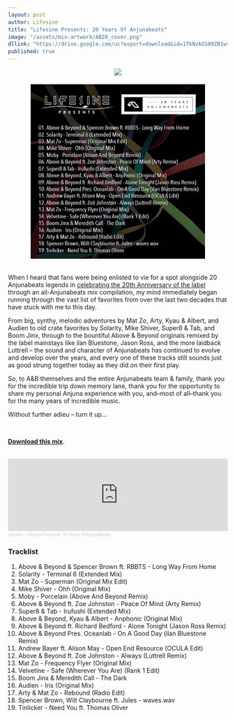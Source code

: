 ```yaml
---
layout: post
author: Lifesine
title: "Lifesine Presents: 20 Years Of Anjunabeats"
image: "/assets/mix-artwork/AB20_cover.png"
dllink: "https://drive.google.com/uc?export=download&id=1TkNvkGS89ZB1wvDWa6Q7iX9w3gf69dvO"
published: true
---
```


<div style="text-align:center"><img src="{{ page.image }}" width="400px" height="auto" /></div>
<br>
<div style="text-align:center"><img src="/assets/mix-artwork/AB20_tracklist.png" width="400px" height="auto" /></div>
<br>

When I heard that fans were being enlisted to vie for a spot alongside 20 Anjunabeats legends in [celebrating the 20th Anniversary of the label](https://anjunabeats.com/20/) through an all-Anjunabeats mix compilation, my mind immediately began running through the vast list of favorites from over the last two decades that have stuck with me to this day.

From big, synthy, melodic adventures by Mat Zo, Arty, Kyau & Albert, and Audien to old crate favorites by Solarity, Mike Shiver, Super8 & Tab, and Boom Jinx, through to the bountiful Above & Beyond originals remixed by the label mainstays like ilan Bluestone, Jason Ross, and the more laidback Luttrell – the sound and character of Anjunabeats has continued to evolve and develop over the years, and every one of these tracks still sounds just as good strung together today as they did on their first play.

So, to A&B themselves and the entire Anjunabeats team & family, thank you for the incredible trip down memory lane, thank you for the opportunity to share my personal Anjuna experience with you, and–most of all–thank you for the many years of incredible music.

Without further adieu – turn it up...

<br>

<a href=" {{ page.dllink }} " target="_blank">**Download this mix**</a>. 

<br>

<iframe width="100%" height="166" scrolling="no" frameborder="no" allow="autoplay" src="https://w.soundcloud.com/player/?url=https%3A//api.soundcloud.com/tracks/1036161802&color=%2322dbf2&auto_play=false&hide_related=false&show_comments=true&show_user=true&show_reposts=false&show_teaser=true"></iframe><div style="font-size: 10px; color: #cccccc;line-break: anywhere;word-break: normal;overflow: hidden;white-space: nowrap;text-overflow: ellipsis; font-family: Interstate,Lucida Grande,Lucida Sans Unicode,Lucida Sans,Garuda,Verdana,Tahoma,sans-serif;font-weight: 100;"><a href="https://soundcloud.com/lifesine" title="Lifesine" target="_blank" style="color: #cccccc; text-decoration: none;">Lifesine</a> · <a href="https://soundcloud.com/lifesine/lifesine-presents-20-years-of-anjunabeats" title="Lifesine Presents: 20 Years Of Anjunabeats" target="_blank" style="color: #cccccc; text-decoration: none;">Lifesine Presents: 20 Years Of Anjunabeats</a></div>

### Tracklist

01. Above & Beyond & Spencer Brown ft. RBBTS - Long Way From Home
02. Solarity - Terminal 6 (Extended Mix)
03. Mat Zo - Superman (Original Mix Edit)
04. Mike Shiver - Ohh (Original Mix)
05. Moby - Porcelain (Above And Beyond Remix)
06. Above & Beyond ft. Zoe Johnston - Peace Of Mind (Arty Remix)
07. Super8 & Tab - Irufushi (Extended Mix)
08. Above & Beyond, Kyau & Albert - Anphonic (Original Mix)
09. Above & Beyond ft. Richard Bedford - Alone Tonight (Jason Ross Remix)
10. Above & Beyond Pres. Oceanlab - On A Good Day (ilan Bluestone Remix)
11. Andrew Bayer ft. Alison May - Open End Resource (OCULA Edit)
12. Above & Beyond ft. Zoë Johnston - Always (Luttrell Remix)
13. Mat Zo - Frequency Flyer (Original Mix)
14. Velvetine - Safe (Wherever You Are) (Rank 1 Edit)
15. Boom Jinx & Meredith Call - The Dark
16. Audien - Iris (Original Mix)
17. Arty & Mat Zo - Rebound (Radio Edit)
18. Spencer Brown, Wilt Claybourne ft. Jules - waves.wav
19. Tinlicker - Need You ft. Thomas Oliver

<br>
